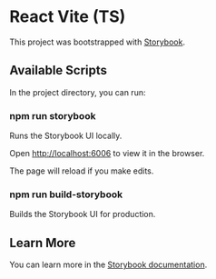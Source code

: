 # React Vite (TS)

This project was bootstrapped with [Storybook](https://storybook.js.org/).

## Available Scripts

In the project directory, you can run:

### npm run storybook

Runs the Storybook UI locally.

Open [http://localhost:6006](http://localhost:6006) to view it in the browser.

The page will reload if you make edits.

### npm run build-storybook

Builds the Storybook UI for production.

## Learn More

You can learn more in the [Storybook documentation](https://storybook.js.org/docs).
